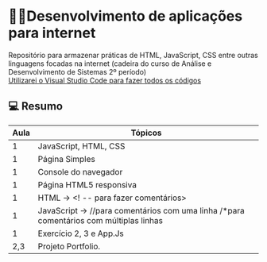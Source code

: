 
# 👨‍💻Desenvolvimento de aplicações para internet

Repositório para armazenar práticas de HTML, JavaScript, CSS entre outras linguagens focadas na internet (cadeira do curso de Análise e Desenvolvimento de Sistemas 2º período)  
[Utilizarei o Visual Studio Code para fazer todos os códigos](https://code.visualstudio.com)

## 💻 Resumo
| Aula | Tópicos |
|--------|----------| 
|1|JavaScript, HTML, CSS
|1|Página Simples
|1|Console do navegador
|1|Página HTML5 responsiva
|1|HTML -> <! -- para fazer comentários>
|1|JavaScript -> //para comentários com uma linha /*para comentários com múltiplas linhas
|1|Exercício 2, 3 e App.Js
|2,3| Projeto Portfolio.
